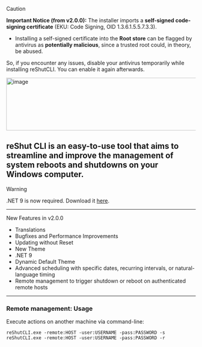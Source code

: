 > [!CAUTION]
> **Important Notice (from v2.0.0):**
> The installer imports a **self-signed code-signing certificate** (EKU: Code Signing, OID 1.3.6.1.5.5.7.3.3).
> - Installing a self-signed certificate into the **Root store** can be flagged by antivirus as **potentially malicious**, since a trusted root could, in theory, be abused.
>
> So, if you encounter any issues, disable your antivirus temporarily while installing reShutCLI. You can enable it again afterwards.


<img width="1102" height="140" alt="image" src="https://github.com/user-attachments/assets/46180d26-19d4-43b1-a3f5-fa6eea5eeecf" />


## reShut CLI is an easy-to-use tool that aims to streamline and improve the management of system reboots and shutdowns on your Windows computer.

> [!WARNING]
> .NET 9 is now required. Download it [here](https://builds.dotnet.microsoft.com/dotnet/WindowsDesktop/9.0.8/windowsdesktop-runtime-9.0.8-win-x64.exe).

-----
New Features in v2.0.0
* Translations
* Bugfixes and Performance Improvements
* Updating without Reset
* New Theme
* .NET 9
* Dynamic Default Theme
* Advanced scheduling with specific dates, recurring intervals, or natural-language timing
* Remote management to trigger shutdown or reboot on authenticated remote hosts
-----

### Remote management: Usage

Execute actions on another machine via command-line:

```
reShutCLI.exe -remote:HOST -user:USERNAME -pass:PASSWORD -s
reShutCLI.exe -remote:HOST -user:USERNAME -pass:PASSWORD -r
```
